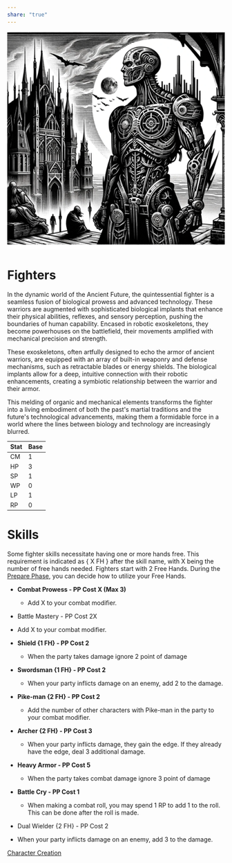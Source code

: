 ```yaml
---  
share: "true"  
---  
```

  
  
![Pasted image 20240126171458](./Pasted%20image%2020240126171458.png)  
  
# Fighters  
  
In the dynamic world of the Ancient Future, the quintessential fighter is a seamless fusion of biological prowess and advanced technology. These warriors are augmented with sophisticated biological implants that enhance their physical abilities, reflexes, and sensory perception, pushing the boundaries of human capability. Encased in robotic exoskeletons, they become powerhouses on the battlefield, their movements amplified with mechanical precision and strength.   
  
These exoskeletons, often artfully designed to echo the armor of ancient warriors, are equipped with an array of built-in weaponry and defense mechanisms, such as retractable blades or energy shields. The biological implants allow for a deep, intuitive connection with their robotic enhancements, creating a symbiotic relationship between the warrior and their armor.   
  
This melding of organic and mechanical elements transforms the fighter into a living embodiment of both the past's martial traditions and the future's technological advancements, making them a formidable force in a world where the lines between biology and technology are increasingly blurred.  
  
| Stat | Base |  
| ---- | ---- |  
| CM | 1 |  
| HP | 3 |  
| SP | 1 |  
| WP | 0 |  
| LP | 1 |  
| RP | 0 |  
  
# Skills  
  
Some fighter skills necessitate having one or more hands free. This requirement is indicated as { X FH } after the skill name, with X being the number of free hands needed. Fighters start with 2 Free Hands. During the [Prepare Phase](./Prepare%20Phase.html), you can decide how to utilize your Free Hands.  
  
- **Combat Prowess - PP Cost X (Max 3)**  
  - Add X to your combat modifier.  
  
- Battle Mastery - PP Cost 2X  
 - Add X to your combat modifier.  
  
- **Shield {1 FH} - PP Cost 2**  
  - When the party takes damage ignore 2 point of damage  
  
- **Swordsman {1 FH} - PP Cost 2**  
  - When your party inflicts damage on an enemy, add 2 to the damage.  
  
- **Pike-man {2 FH} - PP Cost 2**  
  - Add the number of other characters with Pike-man in the party to your combat modifier.  
  
- **Archer {2 FH} - PP Cost 3**  
  - When your party inflicts damage, they gain the edge. If they already have the edge, deal 3 additional damage.  
  
- **Heavy Armor - PP Cost 5**  
  - When the party takes combat damage ignore 3 point of damage  
  
- **Battle Cry - PP Cost 1**  
  - When making a combat roll, you may spend 1 RP to add 1 to the roll. This can be done after the roll is made.  
  
- Dual Wielder {2 FH} - PP Cost 2  
 - When your party inflicts damage on an enemy, add 3 to the damage.  
  
[Character Creation](./Character%20Creation.html)